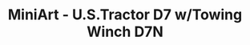 ---
layout: product
title: "MiniArt - U.S.Tractor D7 w/Towing Winch D7N"
price: "5950" 
desc: "N/A"
img_path: "/assets/img/MI35174.jpg"
brand: "N/A"
available: false
special_offer: false
new: false
soon: false
cat: "010000"
subcat: "010100"
subsubcat: "0N/A"
sifra: "MI35174"
popular: false
---